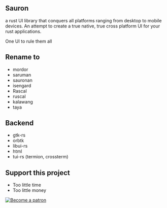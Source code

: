 ## Sauron
a rust UI library that conquers all platforms ranging from desktop to mobile devices.
An attempt to create a true native, true cross platform UI for your rust applications.

One UI to rule them all

## Rename to
 - mordor
 - saruman
 - sauronan
 - isengard
 - Rascal
 - ruscal
 - kalawang
 - taya


## Backend
- gtk-rs
- orbtk
- libui-rs
- html
- tui-rs (termion, crossterm)


## Support this project
- Too little time
- Too little money

 [![Become a patron](https://c5.patreon.com/external/logo/become_a_patron_button.png)](https://www.patreon.com/ivanceras)
